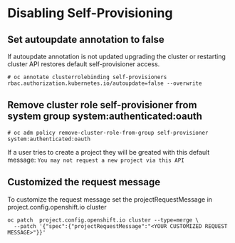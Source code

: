 # Disabling Self-Provisioning


## Set autoupdate annotation to false
If autoupdate annotation is not updated upgrading the cluster or restarting cluster API restores default self-provisioner access.
```
# oc annotate clusterrolebinding self-provisioners rbac.authorization.kubernetes.io/autoupdate=false --overwrite
```
## Remove cluster role self-provisioner from system group system:authenticated:oauth
```
# oc adm policy remove-cluster-role-from-group self-provisioner system:authenticated:oauth
```
If a user tries to create a project they will be greated with this default message: `You may not request a new project via this API`
## Customized the request message
To customize the request message set the projectRequestMessage in project.config.openshift.io cluster
```
oc patch  project.config.openshift.io cluster --type=merge \
  --patch '{"spec":{"projectRequestMessage":"<YOUR CUSTOMIZED REQUEST MESSAGE>"}}'
```
